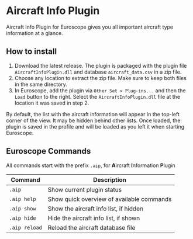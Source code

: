 # Aircraft Info Plugin

Aircraft Info Plugin for Euroscope gives you all important aircraft type information at a glance. 

## How to install
1. Download the latest release. The plugin is packaged with the plugin file `AircraftInfoPlugin.dll` and database `aircraft_data.csv` in a zip file.
2. Choose any location to extract the zip file. Make sure to keep both files in the same directory.
3. In Euroscope, add the plugin via `Other Set > Plug-ins...` and then the `Load` button to the right. 
Select the `AircraftInfoPlugin.dll` file at the location it was saved in step 2.
 
By default, the list with the aircraft information will appear in the top-left corner of the view. 
It may be hidden behind other lists. Once loaded, the plugin is saved in the profile and will be 
loaded as you left it when starting Euroscope.

## Euroscope Commands
All commands start with the prefix `.aip`, for **A**ircraft **I**nformation **P**lugin

| Command       | Description                               |
|---------------|-------------------------------------------|
| `.aip`        | Show current plugin status                |
| `.aip help`   | Show quick overview of available commands |
| `.aip show`   | Show the aircraft info list, if hidden    |
| `.aip hide`   | Hide the aircraft info list, if shown     |
| `.aip reload` | Reload the aircraft database file         |

